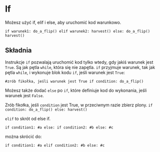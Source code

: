 # If
Możesz użyć if, elif i else, aby uruchomić kod warunkowo.

`if warunek1:
	do_a_flip()
elif warunek2:
	harvest()
else:
	do_a_flip()
	harvest()`

## Składnia
Instrukcje `if` pozwalają uruchomić kod tylko wtedy, gdy jakiś warunek jest `True`. Są jak pętla `while`, która się nie zapętla.
`if` przyjmuje warunek, tak jak pętla `while`, i wykonuje blok kodu `if`, jeśli warunek jest `True`:

`#zrób fikołka, jeśli warunek jest True
if condition:
	do_a_flip()`

Możesz także dodać `else` po `if`, które definiuje kod do wykonania, jeśli warunek jest `False`.

Zrób fikołka, jeśli `condition` jest True, w przeciwnym razie zbierz plony.
`if condition:
	do_a_flip()
else:
	harvest()`

`elif` to skrót od else if.

`if condition1:
	#a
else:
	if condition2:
		#b
	else:
		#c`

można skrócić do:

`if condition1:
	#a
elif condition2:
	#b
else:
	#c`
